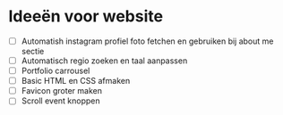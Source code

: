 # Ideeën voor website
- [ ] Automatish instagram profiel foto fetchen en gebruiken bij about me sectie
- [ ] Automatisch regio zoeken en taal aanpassen
- [ ] Portfolio carrousel
- [ ] Basic HTML en CSS afmaken
- [ ] Favicon groter maken
- [ ] Scroll event knoppen
